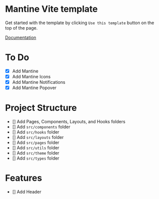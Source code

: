 # Mantine Vite template

Get started with the template by clicking `Use this template` button on the top of the page.

[Documentation](https://mantine.dev/guides/vite/)


# To Do

- [x] Add Mantine
- [x] Add Mantine Icons
- [x] Add Mantine Notifications
- [x] Add Mantine Popover

# Project Structure

- [] Add Pages, Components, Layouts, and Hooks folders
- [] Add `src/components` folder
- [] Add `src/hooks` folder
- [] Add `src/layouts` folder
- [] Add `src/pages` folder
- [] Add `src/utils` folder
- [] Add `src/theme` folder
- [] Add `src/types` folder

# Features
- [] Add Header
